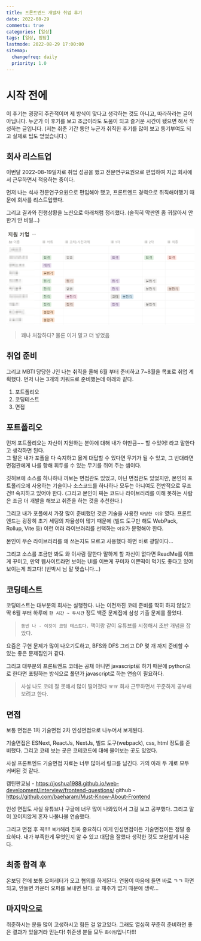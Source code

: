 ```yaml
---
title: 프론트엔드 개발자 취업 후기
date: 2022-08-29
comments: true
categories: [일상]
tags: [일상, 잡담]
lastmode: 2022-08-29 17:00:00
sitemap:
  changefreq: daily
  priority: 1.0
---
```


# 시작 전에

이 후기는 굉장히 주관적이며 제 방식이 맞다고 생각하는 것도 아니고, 따라하라는 글이 아닙니다.
누군가 이 후기를 보고 조금이라도 도움이 되고 즐거운 시간이 됐으면 해서 작성하는 글입니다.
(저는 취준 기간 동안 누군가 취직한 후기를 많이 보고 동기부여도 되고 실제로 팁도 얻었습니다.)

## 회사 리스트업

이번달 2022-08-19일자로 취업 성공을 했고 전문연구요원으로 편입하여 지금 회사에서 근무하면서 적응하는 중이다.

먼저 나는 석사 전문연구요원으로 편입해야 했고, 프론트엔드 경력으로 취직해야했기 때문에
회사를 리스트업했다.

그리고 결과와 진행상황을 노션으로 아래처럼 정리했다. (솔직히 막판엔 좀 귀찮아서 안 한거 안 비밀...)

![지원회사](/assets/img/post/일상1.png)

> 꽤나 처참하다? 물론 이거 말고 더 넣었음

## 취업 준비

그리고 MBTI 당당한 J인 나는 취직을 올해 6월 부터 준비하고 7~8월을 목표로 취업 계획했다.
먼저 나는 3개의 키워드로 준비했는데 아래와 같다.

1. 포트폴리오
2. 코딩테스트
3. 면접

## 포트폴리오

먼저 포트폴리오는 자신이 지원하는 분야에 대해 내가 이만큼~~ 할 수있어! 라고 말한다고 생각하면 된다.  
그 말은 내가 포폴을 다 숙지하고 옳게 대답할 수 있다면 무기가 될 수 있고, 그 반대라면 면접관에게 나를 향해 휘두룰 수 있는 무기를 쥐어 주는 셈이다.

깃허브에 소스를 하나하나 까보는 면접관도 있었고, 아닌 면접관도 있었지만, 본인의 포트폴리오에 사용하는 기술이나 소스코드를 하나하나 모두는 아니여도 전반적으로 무조건!! 숙지하고 있어야 한다. (그리고 본인이 짜는 코드나 라이브러리를 이해 못하는 사람은 조금 더 개발을 해보고 취준을 하는 것을 추천한다.)

그리고 내가 포폴에서 가장 많이 준비했던 것은 기술을 사용한 `타당한 이유` 였다.
프론트엔드는 굉장히 초기 세팅의 자율성이 많기 때문에 (빌드 도구만 해도 WebPack, Rollup, Vite 등) 이런 여러 라이브러리를 선택하는 `이유`가 분명해야 한다.

본인이 무슨 라이브러리를 왜 쓰는지도 모르고 사용했다 하면 바로 광탈이다...

그리고 소스를 조금만 봐도 와 이사람 잘한다 말하게 할 자신이 없다면 ReadMe를 이쁘게 꾸미고, 만약 웹사이트라면 보이는 UI를 이쁘게 꾸미자 이쁜떡이 먹기도 좋다고 있어보이는게 최고다! (반박시 님 말 맞습니다...)

## 코딩테스트

코딩테스트는 대부분의 회사는 실행한다. 나는 이전까진 코테 준비를 딱히 하지 않았고 딱 6월 부터 하루에 `한 시간 ~ 두시간` 정도 백준 문제집에 삼성 기출 문제를 풀었다.

> `동빈 나 - 이것이 코딩 테스트다.` 책이랑 같이 유튜브를 시청해서 초반 개념을 잡았다.

요즘은 구현 문제가 많이 나오기도하고, BFS와 DFS 그리고 DP 몇 개 까지 준비할 수 있는 좋은 문제집인거 같다.

그리고 대부분의 프론트엔드 코테는 공채 아니면 javascript로 하기 때문에 python으로 한다면 포팅하는 방식으로 풀던가 javascript로 하는 연습이 필요하다.

> 사실 나도 코테 잘 못해서 많이 떨어졌다 ㅠㅠ 회사 근무하면서 꾸준하게 공부해보려고 한다.

## 면접

보통 면접은 1차 기술면접 2차 인성면접으로 나누어서 보게된다.

기술면접은 ESNext, ReactJs, NextJs, 빌드 도구(webpack), css, html 정도를 준비했다.
그리고 코테 보는 곳은 코테코드에 대해 물어보는 곳도 있었다.

사실 프론트엔드 기술면접 자료는 너무 많아서 링크를 남긴다.
거의 아래 두 개로 모두 커버된 것 같다.

캡틴판교님 - https://joshua1988.github.io/web-development/interview/frontend-questions/
github - https://github.com/baeharam/Must-Know-About-Frontend

인성 면접도 사실 유튜브나 구글에 너무 많이 나와있어서 그걸 보고 공부했다.
그리고 말이 꼬이지않게 혼자 나불나불 연습했다.

그리고 면접 후 꼭!!!! `복기`해라 진짜 중요하다 이게 인성면접이든 기술면접이든 정말 중요하다.
내가 부족한게 무엇인지 알 수 있고 대답을 잘했다 생각한 것도 보완할게 나온다.

## 최종 합격 후

온보딩 전에 보통 오퍼레터가 오고 협의를 하게된다. 연봉이 마음에 들면 바로 ㄱㄱ 하면되고, 안들면 카운터 오퍼를 보내면 된다. 글 재주가 없기 때문에 생략...

## 마지막으로

취준하시는 분들 많이 고생하시고 힘든 걸 알고있다. 그래도 열심히 꾸준히 준비하면 좋은 결과가 있을거라 믿는다!
취준생 분들 모두 `화이팅`입니다!!!
